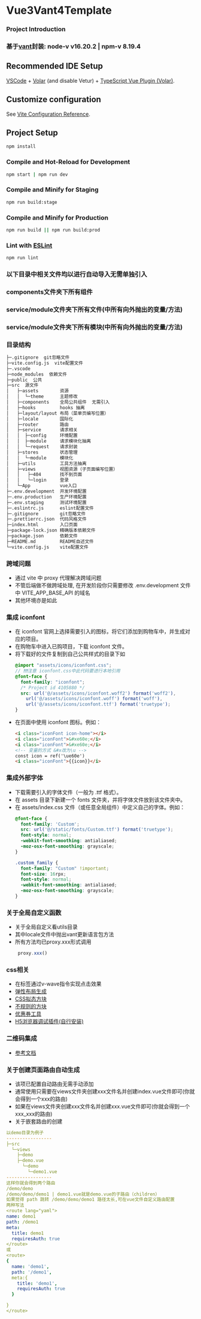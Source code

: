 # Vue3Vant4Template

### Project Introduction

### 基于[vant](https://vant-contrib.gitee.io/vant/#/zh-CN/home)封装: node-v v16.20.2 | npm-v 8.19.4


## Recommended IDE Setup

[VSCode](https://code.visualstudio.com/) + [Volar](https://marketplace.visualstudio.com/items?itemName=Vue.volar) (and disable Vetur) + [TypeScript Vue Plugin (Volar)](https://marketplace.visualstudio.com/items?itemName=Vue.vscode-typescript-vue-plugin).

## Customize configuration

See [Vite Configuration Reference](https://vitejs.dev/config/).

## Project Setup

```sh
npm install
```

### Compile and Hot-Reload for Development

```sh
npm start | npm run dev
```

### Compile and Minify for Staging

```sh
npm run build:stage
```
### Compile and Minify for Production

```sh
npm run build || npm run build:prod
```

### Lint with [ESLint](https://eslint.org/)

```sh
npm run lint
```
### 以下目录中相关文件均以进行自动导入无需单独引入
### components文件夹下所有组件
### service/module文件夹下所有文件(中所有向外抛出的变量/方法)
### service/module文件夹下所有模块(中所有向外抛出的变量/方法)

### 目录结构
```sh
├─.gitignore  git忽略文件
├─vite.config.js  vite配置文件
├─.vscode
├─node_modules  依赖文件
├─public  公共
├─src  源文件
│   ├─assets        资源
│   │  └─theme      主题修改
│   ├─components    全局公共组件  无需引入
│   ├─hooks         hooks 抽离
│   ├─layout/layout 布局（菜单页编写位置）
│   ├─locale        国际化
│   ├─router        路由
│   ├─service       请求相关
│   │  ├─config     环境配置
│   │  ├─module     请求模块化抽离
│   │  └─request    请求封装
│   ├─stores        状态管理
│   │  └─module     模块化
│   ├─utils         工具方法抽离
│   ├─views         视图资源（子页面编写位置）
│   │   ├─404       找不到页面
│   │   └─login     登录
│   └─App           vue入口
├─.env.development  开发环境配置
├─.env.production   生产环境配置
├─.env.staging      测试环境配置
├─.eslintrc.js      eslint配置文件
├─.gitignore        git忽略文件
├─.prettierrc.json  代码风格文件
├─index.html        入口页面
├─package-lock.json 精确版本依赖文件
├─package.json      依赖文件
├─README.md         README自述文件
└─vite.config.js    vite配置文件

```
### 跨域问题

+ 通过 vite 中 proxy 代理解决跨域问题
+ 不管后端做不做跨域处理, 在开发阶段你只需要修改 .env.development 文件中 VITE_APP_BASE_API 的域名
+ 其他环境亦是如此

### 集成 iconfont

+ 在 iconfont 官网上选择需要引入的图标，将它们添加到购物车中，并生成对应的项目。
+ 在购物车中进入已购项目，下载 iconfont 文件。
+ 将下载好的文件复制到自己公共样式的目录下如
  ```scss
  @import "assets/icons/iconfont.css";
  // ❗❗❗注意 iconfont.css中此代码要进行本地引用
  @font-face {
    font-family: "iconfont";
    /* Project id 4105880 */
    src: url('@/assets/icons/iconfont.woff2') format('woff2'),
      url('@/assets/icons/iconfont.woff') format('woff'),
      url('@/assets/icons/iconfont.ttf') format('truetype');
  }
  ```
+ 在页面中使用 iconfont 图标。例如：
  ```html
  <i class="iconFont icon-home"></i>
  <i class="iconFont">&#xe60e;</i>
  <i class="iconFont">&#xe60e;</i>
  <!-- 变量的方式 &#x改为\u -->
  const icon = ref('\ue60e')
  <i class="iconFont">{{icon}}</i>
  ```
### 集成外部字体
+ 下载需要引入的字体文件（一般为 .ttf 格式）。
+ 在 assets 目录下新建一个 fonts 文件夹，并将字体文件放到该文件夹中。
+ 在 assets/index.css 文件（或任意全局组件）中定义自己的字体。例如：
  ```scss
  @font-face {
    font-family: 'Custom';
    src: url('@/static/fonts/Custom.ttf') format('truetype');
    font-style: normal;
    -webkit-font-smoothing: antialiased;
    -moz-osx-font-smoothing: grayscale;
  }

  .custom_family {
    font-family: "Custom" !important;
    font-size: 16rpx;
    font-style: normal;
    -webkit-font-smoothing: antialiased;
    -moz-osx-font-smoothing: grayscale;
  }
  ```
### 关于全局自定义函数
+ 关于全局自定义看utils目录
+ 其中locale文件中抛出vant更新语言包方法
+ 所有方法均已proxy.xxx形式调用
  ```js
   proxy.xxx()
  ```
### css相关
+ 在标签通过v-wave指令实现点击效果
+ [弹性布局生成](https://loading.io/flexbox/)
+ [CSS拟态方块](https://neumorphism.io/)
+ [不规则的方块](https://9elements.github.io/fancy-border-radius/)
+ [优惠券工具](https://coupon.codelabo.cn/)
+ [H5浏览器调试插件(自行安装)](https://github.com/vadxq/vite-plugin-vconsole)
### 二维码集成
+ [参考文档](https://www.npmjs.com/package/qrcode-vue3)
### 关于创建页面路由自动生成
+ 该项已配置自动路由无需手动添加
+ 通常使用只需要在views文件夹创建xxx文件名并创建index.vue文件即可(你就会得到一个xxx的路由)
+ 如果在views文件夹创建xxx文件名并创建xxx.vue文件即可(你就会得到一个xxx_xxx的路由)
+ 关于嵌套路由的创建
```yaml
以demo目录为例子
-----------------
├─src
  └─views
    ├─demo
    ├─demo.vue
      └─demo
        └─demo1.vue
-----------------
这样你就会得到两个路由
/demo/demo
/demo/demo/demo1 | demo1.vue就是demo.vue的子路由（children）
如果觉得 path 跳转 /demo/demo/demo1 路径太长,可在vue文件自定义路由配置
两种写法
<route lang="yaml">
name: demo1
path: /demo1
meta:
  title: demo1
  requiresAuth: true
</route>
或
<route>
{
  name: 'demo1',
  path: '/demo1',
  meta:{
    title: 'demo1',
    requiresAuth: true
  }

}
</route>
```

